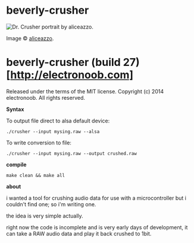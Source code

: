 beverly-crusher
===============

![Dr. Crusher portrait by aliceazzo.](http://www.electronoob.com/images/Beverly_Crusher_by_aliceazzo.jpg "The fantastic Beverly Crusher artwork is by aliceazzo and the link to her deviantart is http://aliceazzo.deviantart.com/ - This work is entirely hers and I havent asked permission to associate it with my application, website, nor have I even spoken to this person before so please keep in mind that this image is not part of the same license as this software.")

Image &copy; [aliceazzo](http://aliceazzo.deviantart.com/ "aliceazzo's deviant art page.").


beverly-crusher (build 27) [http://electronoob.com]
===================================================
Released under the terms of the MIT license.
Copyright (c) 2014 electronoob.
All rights reserved.


**Syntax**

To output file direct to alsa default device:

	./crusher --input mysing.raw --alsa


To write conversion to file:

	./crusher --input mysing.raw --output crushed.raw


**compile**

	make clean && make all

**about**

i wanted a tool for crushing audio data for use with a microcontroller but i couldn't find one; so i'm writing one.


the idea is very simple actually.

right now the code is incomplete and is very early days of development, it can take a RAW audio data and play it back crushed to 1bit. 

